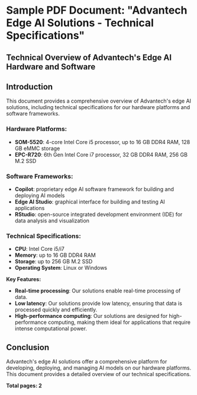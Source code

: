 Sample PDF Document: "Advantech Edge AI Solutions - Technical Specifications"
======================================

Technical Overview of Advantech's Edge AI Hardware and Software
---------------------------------------------------

Introduction
-------------

This document provides a comprehensive overview of Advantech's edge AI solutions, including technical specifications for our hardware platforms and software frameworks.

### Hardware Platforms:

* **SOM-5520**: 4-core Intel Core i5 processor, up to 16 GB DDR4 RAM, 128 GB eMMC storage
* **EPC-R720**: 6th Gen Intel Core i7 processor, 32 GB DDR4 RAM, 256 GB M.2 SSD

### Software Frameworks:

* **Copilot**: proprietary edge AI software framework for building and deploying AI models
* **Edge AI Studio**: graphical interface for building and testing AI applications
* **RStudio**: open-source integrated development environment (IDE) for data analysis and visualization

### Technical Specifications:

* **CPU**: Intel Core i5/i7
* **Memory**: up to 16 GB DDR4 RAM
* **Storage**: up to 256 GB M.2 SSD
* **Operating System**: Linux or Windows

**Key Features:**

* **Real-time processing**: Our solutions enable real-time processing of data.
* **Low latency**: Our solutions provide low latency, ensuring that data is processed quickly and efficiently.
* **High-performance computing**: Our solutions are designed for high-performance computing, making them ideal for applications that require intense computational power.

Conclusion
----------

Advantech's edge AI solutions offer a comprehensive platform for developing, deploying, and managing AI models on our hardware platforms. This document provides a detailed overview of our technical specifications.

**Total pages: 2**
